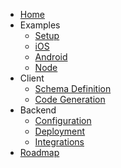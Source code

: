 - [Home](/)
- Examples
  - [Setup](examples.md)
  - [iOS](ios.md)
  - [Android](android.md)
  - [Node](node.md)
- Client
  - [Schema Definition](schema_definition.md)
  - [Code Generation](codegen.md)
- Backend
  - [Configuration](configuration.md)
  - [Deployment](deployment.md)
  - [Integrations](integrations.md)
- [Roadmap](roadmap.md)
